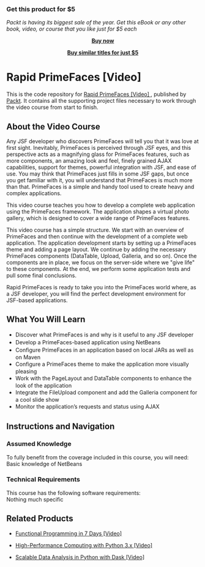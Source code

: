 
### Get this product for $5

<i>Packt is having its biggest sale of the year. Get this eBook or any other book, video, or course that you like just for $5 each</i>


<b><p align='center'>[Buy now](https://packt.link/9781784391102)</p></b>


<b><p align='center'>[Buy similar titles for just $5](https://subscription.packtpub.com/search)</p></b>


# Rapid PrimeFaces [Video] 
This is the code repository for [Rapid PrimeFaces [Video] ](https://www.packtpub.com/web-development/rapid-primefaces-video?utm_source=github&utm_medium=repository&utm_campaign=9781784391102), published by [Packt](https://www.packtpub.com/?utm_source=github). It contains all the supporting project files necessary to work through the video course from start to finish.
## About the Video Course
Any JSF developer who discovers PrimeFaces will tell you that it was love at first sight. Inevitably, PrimeFaces is perceived through JSF eyes, and this perspective acts as a magnifying glass for PrimeFaces features, such as more components, an amazing look and feel, finely grained AJAX capabilities, support for themes, powerful integration with JSF, and ease of use. You may think that PrimeFaces just fills in some JSF gaps, but once you get familiar with it, you will understand that PrimeFaces is much more than that. PrimeFaces is a simple and handy tool used to create heavy and complex applications.

This video course teaches you how to develop a complete web application using the PrimeFaces framework. The application shapes a virtual photo gallery, which is designed to cover a wide range of PrimeFaces features.

This video course has a simple structure. We start with an overview of PrimeFaces and then continue with the development of a complete web application. The application development starts by setting up a PrimeFaces theme and adding a page layout. We continue by adding the necessary PrimeFaces components (DataTable, Upload, Galleria, and so on). Once the components are in place, we focus on the server-side where we "give life" to these components. At the end, we perform some application tests and pull some final conclusions.

Rapid PrimeFaces is ready to take you into the PrimeFaces world where, as a JSF developer, you will find the perfect development environment for JSF-based applications.

<H2>What You Will Learn</H2>
<DIV class=book-info-will-learn-text>
<UL>
<LI><SPAN style="LINE-HEIGHT: 20px; BACKGROUND-COLOR: transparent">Discover what PrimeFaces is and why is it useful to any JSF developer</SPAN> 
<LI><SPAN style="LINE-HEIGHT: 20px; BACKGROUND-COLOR: transparent">Develop a PrimeFaces-based application using NetBeans</SPAN> 
<LI><SPAN style="LINE-HEIGHT: 20px; BACKGROUND-COLOR: transparent">Configure PrimeFaces in an application based on local JARs as well as on Maven</SPAN> 
<LI><SPAN style="LINE-HEIGHT: 20px; BACKGROUND-COLOR: transparent">Configure a PrimeFaces theme to make the application more visually pleasing</SPAN> 
<LI><SPAN style="LINE-HEIGHT: 20px; BACKGROUND-COLOR: transparent">Work with the PageLayout and DataTable components to enhance the look of the application</SPAN> 
<LI><SPAN style="LINE-HEIGHT: 20px; BACKGROUND-COLOR: transparent">Integrate the FileUpload component and add the Galleria component for a cool slide show</SPAN> 
<LI><SPAN style="LINE-HEIGHT: 20px; BACKGROUND-COLOR: transparent">Monitor the application’s requests and status using AJAX</SPAN> </LI></UL></DIV>

## Instructions and Navigation
### Assumed Knowledge
To fully benefit from the coverage included in this course, you will need:<br/>
Basic knowledge of NetBeans
### Technical Requirements
This course has the following software requirements:<br/>
Nothing much specific

## Related Products
* [Functional Programming in 7 Days [Video]](https://www.packtpub.com/application-development/functional-programming-7-days-video?utm_source=github&utm_medium=repository&utm_campaign=9781788990295)

* [High-Performance Computing with Python 3.x [Video]](https://www.packtpub.com/application-development/high-performance-computing-python-3x-video?utm_source=github&utm_medium=repository&utm_campaign=9781789956252)

* [Scalable Data Analysis in Python with Dask [Video]](https://www.packtpub.com/web-development/scalable-data-analysis-python-dask-video?utm_source=github&utm_medium=repository&utm_campaign=9781789808926)

